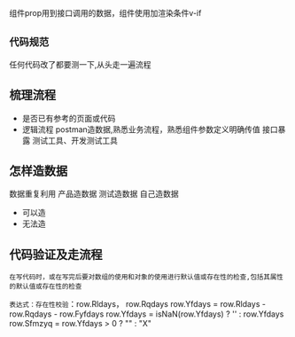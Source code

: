 

组件prop用到接口调用的数据，组件使用加渲染条件v-if

## `代码规范`

任何代码改了都要测一下,从头走一遍流程

## 梳理流程
- 是否已有参考的页面或代码
- 逻辑流程
postman造数据,熟悉业务流程，熟悉组件参数定义明确传值
接口暴露
测试工具、开发测试工具

## 怎样造数据
数据重复利用
产品造数据
测试造数据
自己造数据
- 可以造
- 无法造
## 代码验证及走流程
```
在写代码时，或在写完后要对数组的使用和对象的使用进行默认值或存在性的检查,包括其属性的默认值或存在性的检查
```

`表达式：存在性校验`：row.Rldays， row.Rqdays
row.Yfdays = row.Rldays - row.Rqdays - row.Fyfdays
  row.Yfdays = isNaN(row.Yfdays) ? '' : row.Yfdays
  row.Sfmzyq = row.Yfdays > 0 ? "" : "X"

  
